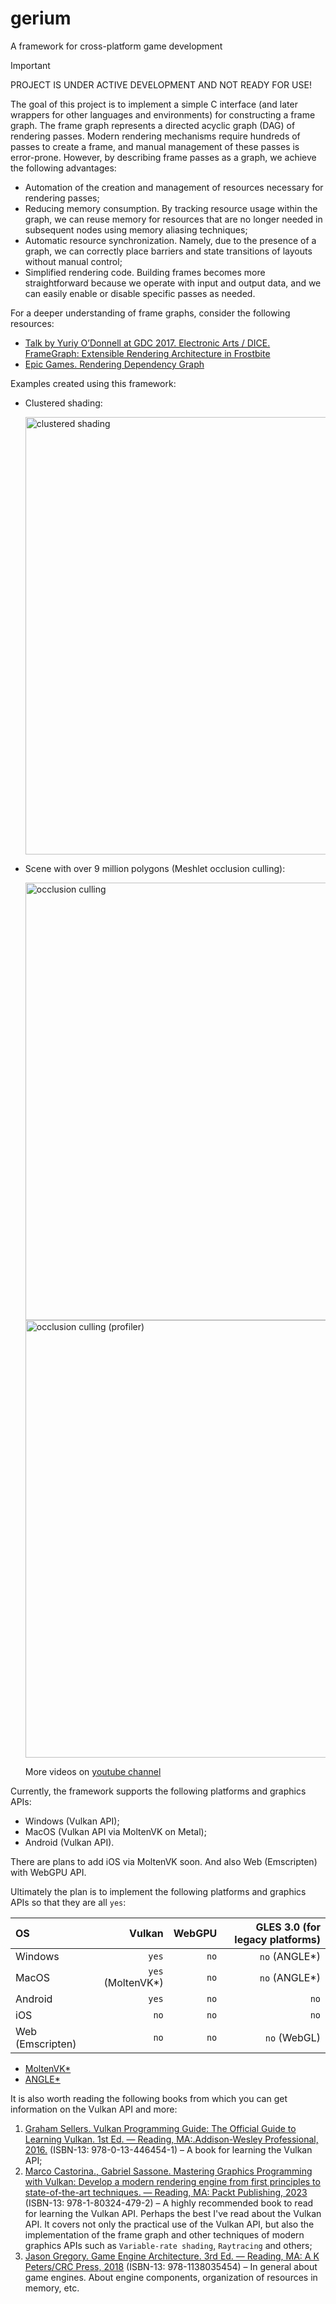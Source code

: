# gerium

A framework for cross-platform game development

> [!IMPORTANT]  
> PROJECT IS UNDER ACTIVE DEVELOPMENT AND NOT READY FOR USE!

The goal of this project is to implement a simple C interface (and later wrappers for other languages and environments) for constructing a frame graph. The frame graph represents a directed acyclic graph (DAG) of rendering passes. Modern rendering mechanisms require hundreds of passes to create a frame, and manual management of these passes is error-prone. However, by describing frame passes as a graph, we achieve the following advantages:

- Automation of the creation and management of resources necessary for rendering passes;
- Reducing memory consumption. By tracking resource usage within the graph, we can reuse memory for resources that are no longer needed in subsequent nodes using memory aliasing techniques;
- Automatic resource synchronization. Namely, due to the presence of a graph, we can correctly place barriers and state transitions of layouts without manual control;
- Simplified rendering code. Building frames becomes more straightforward because we operate with input and output data, and we can easily enable or disable specific passes as needed.

For a deeper understanding of frame graphs, consider the following resources:

- [Talk by Yuriy O’Donnell at GDC 2017. Electronic Arts / DICE. FrameGraph: Extensible Rendering Architecture in Frostbite](https://www.slideshare.net/slideshow/framegraph-extensible-rendering-architecture-in-frostbite/72795495)
- [Epic Games. Rendering Dependency Graph](https://docs.unrealengine.com/4.27/en-US/ProgrammingAndScripting/Rendering/RenderDependencyGraph/)

Examples created using this framework:

- Clustered shading:

  <img src="https://media.githubusercontent.com/media/VladimirShaleev/gerium/refs/heads/main/doc/clustered-shading.gif" alt="clustered shading" width="700">

- Scene with over 9 million polygons (Meshlet occlusion culling):
  
  <img src="https://media.githubusercontent.com/media/VladimirShaleev/gerium/refs/heads/main/doc/occlusion-culling.gif" alt="occlusion culling" width="700">

  <img src="https://media.githubusercontent.com/media/VladimirShaleev/gerium/refs/heads/main/doc/occlusion-culling-profiler.gif" alt="occlusion culling (profiler)" width="700">

  More videos on [youtube channel](https://youtu.be/VmefQtZl29g)

Currently, the framework supports the following platforms and graphics APIs:

- Windows (Vulkan API);
- MacOS (Vulkan API via MoltenVK on Metal);
- Android (Vulkan API).

There are plans to add iOS via MoltenVK soon. And also Web (Emscripten) with WebGPU API.

Ultimately the plan is to implement the following platforms and graphics APIs so that they are all `yes`:

| OS               |            Vulkan | WebGPU | GLES 3.0 (for legacy platforms) |
|:---------------- | -----------------:| ------:| -------------------------------:|
| Windows          |             `yes` |   `no` |                   `no` (ANGLE*) |
| MacOS            | `yes` (MoltenVK*) |   `no` |                   `no` (ANGLE*) |
| Android          |             `yes` |   `no` |                            `no` |
| iOS              |              `no` |   `no` |                            `no` |
| Web (Emscripten) |              `no` |   `no` |                    `no` (WebGL) |

- [MoltenVK*](https://github.com/KhronosGroup/MoltenVK)
- [ANGLE*](https://github.com/google/angle)

It is also worth reading the following books from which you can get information on the Vulkan API and more:

1. [Graham Sellers. Vulkan Programming Guide: The Official Guide to Learning Vulkan. 1st Ed. — Reading, MA:.Addison-Wesley Professional, 2016.](https://www.amazon.co.uk/Vulkan-Programming-Guide-Official-Learning/dp/0134464540) (ISBN-13: 978-0-13-446454-1) – A book for learning the Vulkan API;
2. [Marco Castorina., Gabriel Sassone. Mastering Graphics Programming with Vulkan: Develop a modern rendering engine from first principles to state-of-the-art techniques. — Reading, MA: Packt Publishing, 2023](https://www.amazon.co.uk/Mastering-Graphics-Programming-Vulkan-state/dp/1803244798) (ISBN-13: 978-1-80324-479-2) – A highly recommended book to read for learning the Vulkan API. Perhaps the best I've read about the Vulkan API. It covers not only the practical use of the Vulkan API, but also the implementation of the frame graph and other techniques of modern graphics APIs such as `Variable-rate shading`, `Raytracing` and others;
3. [Jason Gregory. Game Engine Architecture. 3rd Ed. — Reading, MA: A K Peters/CRC Press, 2018](https://www.amazon.co.uk/Engine-Architecture-Third-Jason-Gregory/dp/1138035459) (ISBN-13: 978-1138035454) – In general about game engines. About engine components, organization of resources in memory, etc.
